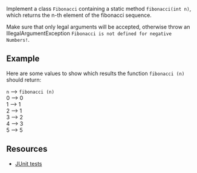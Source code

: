 Implement a class `Fibonacci` containing a static method `fibonacci(int n)`,
which returns the n-th element of the fibonacci sequence.

Make sure that only legal arguments will be accepted, otherwise throw an
IllegalArgumentException `Fibonacci is not defined for negative Numbers!`.

## Example ##

Here are some values to show which results the function `fibonacci (n)` should return:

`n` --> `fibonacci (n)`  
0 --> 0  
1 --> 1  
2 --> 1  
3 --> 2  
4 --> 3  
5 --> 5

## Resources ##

- [JUnit tests](attachments/Fibonacci_tests.zip)
